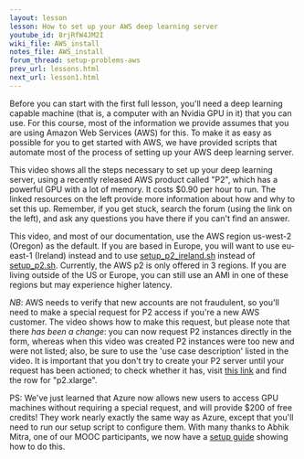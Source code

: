 ```yaml
---
layout: lesson
lesson: How to set up your AWS deep learning server
youtube_id: 8rjRfW4JM2I
wiki_file: AWS_install
notes_file: AWS_install
forum_thread: setup-problems-aws
prev_url: lessons.html
next_url: lesson1.html
---
```

Before you can start with the first full lesson, you'll need a deep learning capable machine (that is, a computer with an Nvidia GPU in it) that you can use. For this course, most of the information we provide assumes that you are using Amazon Web Services (AWS) for this. To make it as easy as possible for you to get started with AWS, we have provided scripts that automate most of the process of setting up your AWS deep learning server.

This video shows all the steps necessary to set up your deep learning server, using a recently released AWS product called "P2", which has a powerful GPU with a lot of memory. It costs $0.90 per hour to run. The linked resources on the left provide more information about how and why to set this up. Remember, if you get stuck, search the forum (using the link on the left), and ask any questions you have there if you can't find an answer.

This video, and most of our documentation, use the AWS region us-west-2 (Oregon) as the default.  If you are based in Europe, you will want to use eu-east-1 (Ireland) instead and to use <a href="https://github.com/fastai/courses/blob/master/setup/setup_p2_ireland.sh">setup_p2_ireland.sh</a> instead of <a href="https://github.com/fastai/courses/blob/master/setup/setup_p2.sh">setup_p2.sh</a>.  Currently, the AWS p2 is only offered in 3 regions.  If you are living outside of the US or Europe, you can still use an AMI in one of these regions but may experience higher latency.

*NB*: AWS needs to verify that new accounts are not fraudulent, so you'll need to make a special request for P2 access if you're a new AWS customer. The video shows how to make this request, but please note that there *has been a change*: you can now request P2 instances directly in the form, whereas when this video was created P2 instances were too new and were not listed; also, be sure to use the 'use case description' listed in the video. It is important that you don't try to create your P2 server until your request has been actioned; to check whether it has, visit <a href="https://us-west-2.console.aws.amazon.com/ec2/v2/home?region=us-west-2#Limits:">this link</a> and find the row for "p2.xlarge".

PS: We've just learned that Azure now allows new users to access GPU machines without requiring a special request, and will provide $200 of free credits! They work nearly exactly the same way as Azure, except that you'll need to run our setup script to configure them. With many thanks to Abhik Mitra, one of our MOOC participants, we now have a [setup guide](https://medium.com/@abhikprince/setting-up-an-azure-vm-for-deep-learning-bb76b453272b#.lozevofv6) showing how to do this.
